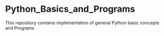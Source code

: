 # Python_Basics_and_Programs
This repository contains implementation of general Python basic concepts and Programs 
